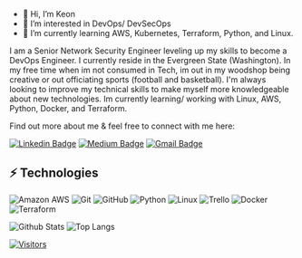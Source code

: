 
- 👋 Hi, I’m Keon
- 👀 I’m interested in DevOps/ DevSecOps
- 🌱 I’m currently learning AWS, Kubernetes, Terraform, Python, and Linux.

I am a Senior Network Security Engineer leveling up my skills to become a DevOps Engineer. I currently reside in the Evergreen State (Washington). In my free time when im not consumed in Tech, im out in my woodshop being creative or out officiating sports (football and basketball). I'm always looking to improve my technical skills to make myself more knowledgeable about new technologies. Im currently learning/ working with Linux, AWS, Python, Docker, and Terraform. 

Find out more about me & feel free to connect with me here:

<!-- Replace the fields below with the information requested. Remember to remove the encapsulating <> characters. For spaces in names, use %20 (e.g. Broadus%20Palmer) -->

[![Linkedin Badge](https://img.shields.io/badge/-Keon%20Edwards-blue?style=flat-square&logo=Linkedin&logoColor=white&link=https://www.linkedin.com/in/keonedwards/)](https://www.linkedin.com/in/keonedwards/)
[![Medium Badge](https://img.shields.io/badge/-Keon%20Edwards-12100E?style=flat-square&logo=medium&logoColor=white&link=https://https://medium.com/@mr.edwards.kj)](https://https://medium.com/@mr.edwards.kj)
[![Gmail Badge](https://img.shields.io/badge/-mr.edwards.kj@gmail.com-c14438?style=flat-square&logo=Gmail&logoColor=white&link=mailto:mr.edwards.kj@gmail.com)](mailto:mr.edwards.kj@gmail.com)

## ⚡ Technologies

<!-- Check out the Badges folder for more badges -->

![Amazon AWS](https://img.shields.io/badge/Amazon%20AWS-232F3E?style=flat-square&logo=amazon-aws)
![Git](https://img.shields.io/badge/-Git-black?style=flat-square&logo=git)
![GitHub](https://img.shields.io/badge/-GitHub-181717?style=flat-square&logo=github)
![Python](https://img.shields.io/badge/-Python-black?style=flat-square&logo=Python)
![Linux](https://img.shields.io/badge/Linux-FCC624?style=flat-square&logo=linux&logoColor=black)
![Trello](https://img.shields.io/badge/Trello-%23026AA7.svg?style=flat-square&logo=Trello&logoColor=white)
![Docker](https://img.shields.io/badge/docker-%230db7ed.svg?style=for-the-badge&logo=docker&logoColor=white)
![Terraform](https://img.shields.io/badge/terraform-%235835CC.svg?style=for-the-badge&logo=terraform&logoColor=white)

<!-- Replace the fields below with the information requested. Remember to remove the encapsulating <> characters. -->

![Github Stats](https://github-readme-stats.vercel.app/api?username=dagingerbreadman357&count_private=true&show_icons=true&include_all_commits=true)
![Top Langs](https://github-readme-stats.vercel.app/api/top-langs/?username=dagingerbreadman357&hide=TeX&layout=compact)


[![Visitors](https://api.visitorbadge.io/api/visitors?path=dagingerbreadman357%2Fdagingerbreadman357&label=VISITORS&countColor=%23263759)](https://visitorbadge.io/status?path=dagingerbreadman357%2Fdagingerbreadman357)
